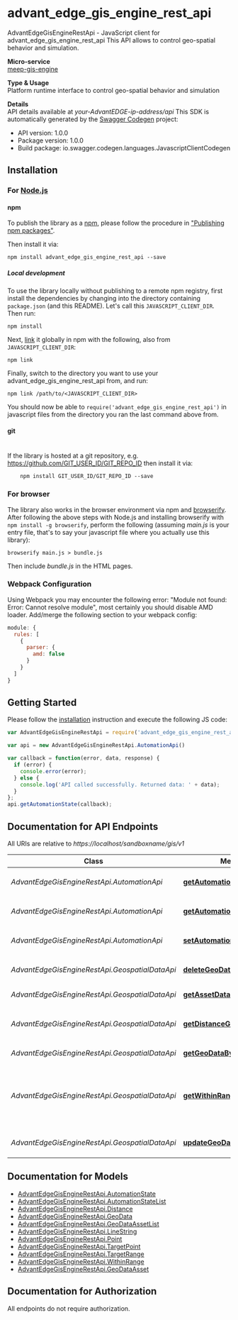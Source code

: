 # advant_edge_gis_engine_rest_api

AdvantEdgeGisEngineRestApi - JavaScript client for advant_edge_gis_engine_rest_api
This API allows to control geo-spatial behavior and simulation. <p>**Micro-service**<br>[meep-gis-engine](https://github.com/InterDigitalInc/AdvantEDGE/tree/master/go-apps/meep-gis-engine) <p>**Type & Usage**<br>Platform runtime interface to control geo-spatial behavior and simulation <p>**Details**<br>API details available at _your-AdvantEDGE-ip-address/api_
This SDK is automatically generated by the [Swagger Codegen](https://github.com/swagger-api/swagger-codegen) project:

- API version: 1.0.0
- Package version: 1.0.0
- Build package: io.swagger.codegen.languages.JavascriptClientCodegen

## Installation

### For [Node.js](https://nodejs.org/)

#### npm

To publish the library as a [npm](https://www.npmjs.com/),
please follow the procedure in ["Publishing npm packages"](https://docs.npmjs.com/getting-started/publishing-npm-packages).

Then install it via:

```shell
npm install advant_edge_gis_engine_rest_api --save
```

##### Local development

To use the library locally without publishing to a remote npm registry, first install the dependencies by changing 
into the directory containing `package.json` (and this README). Let's call this `JAVASCRIPT_CLIENT_DIR`. Then run:

```shell
npm install
```

Next, [link](https://docs.npmjs.com/cli/link) it globally in npm with the following, also from `JAVASCRIPT_CLIENT_DIR`:

```shell
npm link
```

Finally, switch to the directory you want to use your advant_edge_gis_engine_rest_api from, and run:

```shell
npm link /path/to/<JAVASCRIPT_CLIENT_DIR>
```

You should now be able to `require('advant_edge_gis_engine_rest_api')` in javascript files from the directory you ran the last 
command above from.

#### git
#
If the library is hosted at a git repository, e.g.
https://github.com/GIT_USER_ID/GIT_REPO_ID
then install it via:

```shell
    npm install GIT_USER_ID/GIT_REPO_ID --save
```

### For browser

The library also works in the browser environment via npm and [browserify](http://browserify.org/). After following
the above steps with Node.js and installing browserify with `npm install -g browserify`,
perform the following (assuming *main.js* is your entry file, that's to say your javascript file where you actually 
use this library):

```shell
browserify main.js > bundle.js
```

Then include *bundle.js* in the HTML pages.

### Webpack Configuration

Using Webpack you may encounter the following error: "Module not found: Error:
Cannot resolve module", most certainly you should disable AMD loader. Add/merge
the following section to your webpack config:

```javascript
module: {
  rules: [
    {
      parser: {
        amd: false
      }
    }
  ]
}
```

## Getting Started

Please follow the [installation](#installation) instruction and execute the following JS code:

```javascript
var AdvantEdgeGisEngineRestApi = require('advant_edge_gis_engine_rest_api');

var api = new AdvantEdgeGisEngineRestApi.AutomationApi()

var callback = function(error, data, response) {
  if (error) {
    console.error(error);
  } else {
    console.log('API called successfully. Returned data: ' + data);
  }
};
api.getAutomationState(callback);

```

## Documentation for API Endpoints

All URIs are relative to *https://localhost/sandboxname/gis/v1*

Class | Method | HTTP request | Description
------------ | ------------- | ------------- | -------------
*AdvantEdgeGisEngineRestApi.AutomationApi* | [**getAutomationState**](docs/AutomationApi.md#getAutomationState) | **GET** /automation | Get automation state
*AdvantEdgeGisEngineRestApi.AutomationApi* | [**getAutomationStateByName**](docs/AutomationApi.md#getAutomationStateByName) | **GET** /automation/{type} | Get automation state
*AdvantEdgeGisEngineRestApi.AutomationApi* | [**setAutomationStateByName**](docs/AutomationApi.md#setAutomationStateByName) | **POST** /automation/{type} | Set automation state
*AdvantEdgeGisEngineRestApi.GeospatialDataApi* | [**deleteGeoDataByName**](docs/GeospatialDataApi.md#deleteGeoDataByName) | **DELETE** /geodata/{assetName} | Delete geospatial data
*AdvantEdgeGisEngineRestApi.GeospatialDataApi* | [**getAssetData**](docs/GeospatialDataApi.md#getAssetData) | **GET** /geodata | Get geospatial data
*AdvantEdgeGisEngineRestApi.GeospatialDataApi* | [**getDistanceGeoDataByName**](docs/GeospatialDataApi.md#getDistanceGeoDataByName) | **POST** /geodata/{assetName}/distanceTo | Get distance between geospatial data points
*AdvantEdgeGisEngineRestApi.GeospatialDataApi* | [**getGeoDataByName**](docs/GeospatialDataApi.md#getGeoDataByName) | **GET** /geodata/{assetName} | Get geospatial data
*AdvantEdgeGisEngineRestApi.GeospatialDataApi* | [**getWithinRangeByName**](docs/GeospatialDataApi.md#getWithinRangeByName) | **POST** /geodata/{assetName}/withinRange | Returns if a geospatial data points is within a specified distance from a location
*AdvantEdgeGisEngineRestApi.GeospatialDataApi* | [**updateGeoDataByName**](docs/GeospatialDataApi.md#updateGeoDataByName) | **POST** /geodata/{assetName} | Create/Update geospatial data


## Documentation for Models

 - [AdvantEdgeGisEngineRestApi.AutomationState](docs/AutomationState.md)
 - [AdvantEdgeGisEngineRestApi.AutomationStateList](docs/AutomationStateList.md)
 - [AdvantEdgeGisEngineRestApi.Distance](docs/Distance.md)
 - [AdvantEdgeGisEngineRestApi.GeoData](docs/GeoData.md)
 - [AdvantEdgeGisEngineRestApi.GeoDataAssetList](docs/GeoDataAssetList.md)
 - [AdvantEdgeGisEngineRestApi.LineString](docs/LineString.md)
 - [AdvantEdgeGisEngineRestApi.Point](docs/Point.md)
 - [AdvantEdgeGisEngineRestApi.TargetPoint](docs/TargetPoint.md)
 - [AdvantEdgeGisEngineRestApi.TargetRange](docs/TargetRange.md)
 - [AdvantEdgeGisEngineRestApi.WithinRange](docs/WithinRange.md)
 - [AdvantEdgeGisEngineRestApi.GeoDataAsset](docs/GeoDataAsset.md)


## Documentation for Authorization

 All endpoints do not require authorization.

